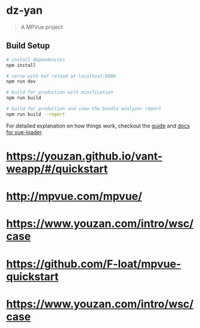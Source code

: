 # dz-yan

> A MPVue project

## Build Setup

``` bash
# install dependencies
npm install

# serve with hot reload at localhost:8080
npm run dev

# build for production with minification
npm run build

# build for production and view the bundle analyzer report
npm run build --report
```

For detailed explanation on how things work, checkout the [guide](http://vuejs-templates.github.io/webpack/) and [docs for vue-loader](http://vuejs.github.io/vue-loader).

# https://youzan.github.io/vant-weapp/#/quickstart
# http://mpvue.com/mpvue/
# https://www.youzan.com/intro/wsc/case
# https://github.com/F-loat/mpvue-quickstart
# https://www.youzan.com/intro/wsc/case